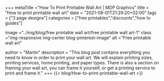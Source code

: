 +++
metaTitle ="How To Print Printable Wall Art | MDP Graphics"
title = "How to print printable wall art"
date = "2021-08-01T21:29:20+02:00"
tags = ["3 page designs"]
categories = ["free printables","discounts","how to guides"]

image ="../img/blog/free printable wall art/free printable wall art-1"
class ="img-responsive img-center blog-pinterest-image"
alt ="Free printable wall art"

author = "Martin"
description = "This blog post contains everything you need to know in order to print your wall art. We will explain printing sizes, printing services, home printing, and paper types. There is also a section on framing your wall art, you can frame it yourself, or get a printing service to print and frame it."
+++
{{< blog/How-to-print-printable-wall-art >}}